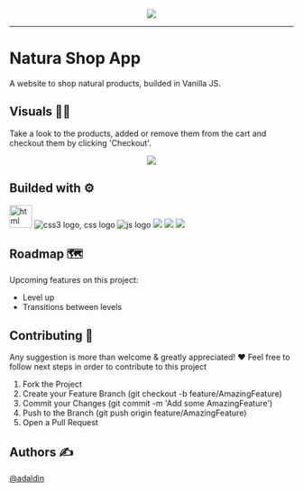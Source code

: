 <div id="header" align="center">
  <img src="https://user-images.githubusercontent.com/18453013/192301323-9e488780-2a24-40bb-9663-4c1f441a3c51.gif"/>
</div>

--------------------------------------------------
# Natura Shop App
A website to shop natural products, builded in Vanilla JS.

## Visuals 🌱🧴 
Take a look to the products, added or remove them from the cart and checkout them by clicking 'Checkout'.
<div align="center">
  <a href="https://naturashop.netlify.app" target="blank">
   <img src="https://user-images.githubusercontent.com/18453013/193088208-f74b284f-967b-452e-8de1-80921780bc17.gif" /></a>
</div>


## Builded with ⚙️
<div>
<img src="https://img.icons8.com/external-those-icons-flat-those-icons/48/000000/external-HTML5-programming-and-development-those-icons-flat-those-icons.png"alt="html logo" width="40px"/>
  <img src="https://img.icons8.com/color/48/000000/css3.png" alt="css3 logo, css logo"/>
    <img src="https://img.icons8.com/fluency/48/000000/javascript.png"alt="js logo"/>
  <img src="https://img.icons8.com/color/48/000000/bootstrap.png"/>
  <img src="https://img.icons8.com/color/48/000000/git.png"/>
  <img src="https://img.icons8.com/external-xnimrodx-lineal-gradient-xnimrodx/64/000000/external-responsive-responsive-design-xnimrodx-lineal-gradient-xnimrodx.png"/>
    </div>  

## Roadmap 🗺️
Upcoming features on this project:
* Level up
* Transitions between levels


## Contributing 🤝
 Any suggestion is more than welcome & greatly appreciated! ❤️
 Feel free to follow next steps in order to contribute to this project
 
1. Fork the Project 
2. Create your Feature Branch (git checkout -b feature/AmazingFeature) 
3. Commit your Changes (git commit -m 'Add some AmazingFeature')
4. Push to the Branch (git push origin feature/AmazingFeature)
5. Open a Pull Request

## Authors ✍️
[@adaldin](http://github.com/adaldin)
